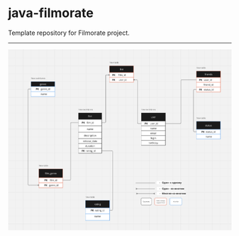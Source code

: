 # java-filmorate
Template repository for Filmorate project.


---
![ED-диаграмма БД Filmorate project](https://github.com/balGarin/java-filmorate/blob/main/ED%20-%20диаграмма%20Filmorate.png)
